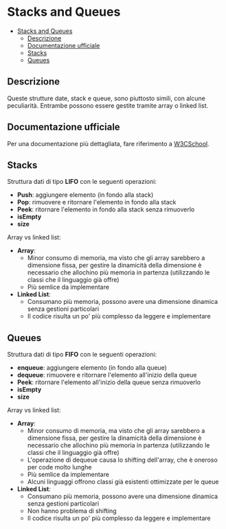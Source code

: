 # Stacks and Queues

- [Stacks and Queues](#stacks-and-queues)
  - [Descrizione](#descrizione)
  - [Documentazione ufficiale](#documentazione-ufficiale)
  - [Stacks](#stacks)
  - [Queues](#queues)

## Descrizione

Queste strutture date, stack e queue, sono piuttosto simili, con alcune peculiarità. Entrambe possono essere gestite tramite array o linked list.

## Documentazione ufficiale

Per una documentazione più dettagliata, fare riferimento a [W3CSchool](https://www.w3schools.com/dsa/dsa_data_stacks.php).

## Stacks

Struttura dati di tipo **LIFO** con le seguenti operazioni:

- **Push**: aggiungere elemento (in fondo alla stack)
- **Pop**: rimuovere e ritornare l'elemento in fondo alla stack
- **Peek**: ritornare l'elemento in fondo alla stack senza rimuoverlo
- **isEmpty**
- **size**

Array vs linked list:

- **Array**:
  - Minor consumo di memoria, ma visto che gli array sarebbero a dimensione fissa, per gestire la dinamicità della dimensione è necessario che allochino più memoria in partenza (utilizzando le classi che il linguaggio già offre)
  - Più semlice da implementare
- **Linked List**:
  - Consumano più memoria, possono avere una dimensione dinamica senza gestioni particolari
  - Il codice risulta un po' più complesso da leggere e implementare

## Queues

Struttura dati di tipo **FIFO** con le seguenti operazioni:

- **enqueue**: aggiungere elemento (in fondo alla queue)
- **dequeue**: rimuovere e ritornare l'elemento all'inizio della queue
- **Peek**: ritornare l'elemento all'inizio della queue senza rimuoverlo
- **isEmpty**
- **size**

Array vs linked list:

- **Array**:
  - Minor consumo di memoria, ma visto che gli array sarebbero a dimensione fissa, per gestire la dinamicità della dimensione è necessario che allochino più memoria in partenza (utilizzando le classi che il linguaggio già offre)
  - L'operazione di dequeue causa lo shifting dell'array, che è oneroso per code molto lunghe
  - Più semlice da implementare
  - Alcuni linguaggi offrono classi già esistenti ottimizzate per le queue
- **Linked List**:
  - Consumano più memoria, possono avere una dimensione dinamica senza gestioni particolari
  - Non hanno problema di shifting
  - Il codice risulta un po' più complesso da leggere e implementare

